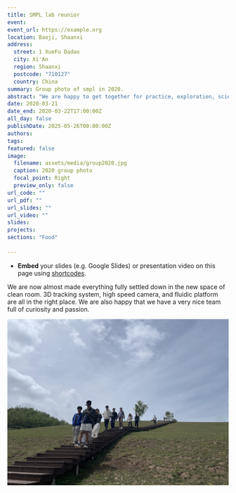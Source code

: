 ```yaml
---
title: SMPL lab reunior 
event: 
event_url: https://example.org
location: Baoji, Shaanxi
address:
  street: 1 XueFu Dadao
  city: Xi'An
  region: Shaanxi
  postcode: "710127"
  country: China
summary: Group photo of smpl in 2020.
abstract: "We are happy to get together for practice, exploration, science and enjoyfullness."
date: 2020-03-21
date_end: 2020-03-22T17:00:00Z
all_day: false
publishDate: 2025-05-26T00:00:00Z
authors: 
tags: 
featured: false
image:
  filename: assets/media/group2020.jpg
  caption: 2020 group photo
  focal_point: Right
  preview_only: false
url_code: ""
url_pdf: ""
url_slides: ""
url_video: ""
slides: 
projects: 
sections: "Food"

---
```

- **Embed** your slides (e.g. Google Slides) or presentation video on this page using [shortcodes](https://docs.hugoblox.com/writing-markdown-latex/).

We are now almost made everything fully settled down in the new space of clean room. 3D tracking system, high speed camera, and fluidic platform are all in the right place. We are also happy that we have a very nice team full of curiosity and passion.



  ![Hiking at Guanshan Ranch](assets/media/grassland-hiking.jpg)